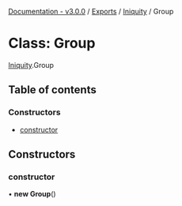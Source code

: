 [Documentation - v3.0.0](../README.md) / [Exports](../modules.md) / [Iniquity](../modules/Iniquity.md) / Group

# Class: Group

[Iniquity](../modules/Iniquity.md).Group

## Table of contents

### Constructors

- [constructor](Iniquity.Group.md#constructor)

## Constructors

### constructor

• **new Group**()
